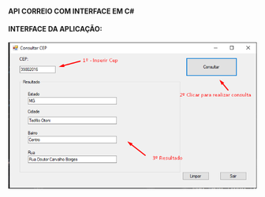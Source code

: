 #### API CORREIO COM INTERFACE EM C#

#### INTERFACE DA APLICAÇÃO:

![alt text](https://github.com/mateus2810/apiCorreio/blob/master/aplicacao.png)
